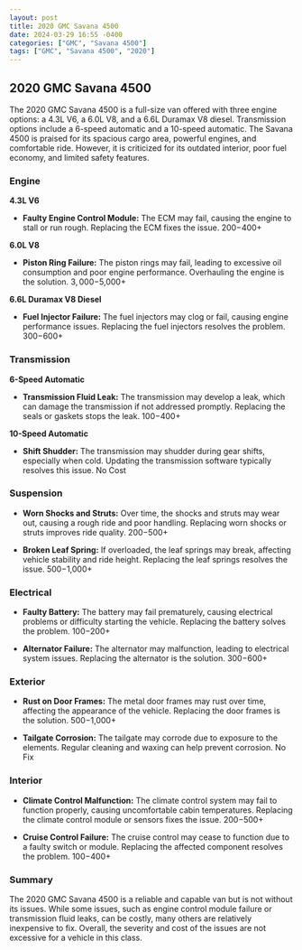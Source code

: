 ```yaml
---
layout: post
title: 2020 GMC Savana 4500
date: 2024-03-29 16:55 -0400
categories: ["GMC", "Savana 4500"]
tags: ["GMC", "Savana 4500", "2020"]
---
```

## 2020 GMC Savana 4500

The 2020 GMC Savana 4500 is a full-size van offered with three engine options: a 4.3L V6, a 6.0L V8, and a 6.6L Duramax V8 diesel. Transmission options include a 6-speed automatic and a 10-speed automatic. The Savana 4500 is praised for its spacious cargo area, powerful engines, and comfortable ride. However, it is criticized for its outdated interior, poor fuel economy, and limited safety features.

### Engine

**4.3L V6**

* **Faulty Engine Control Module:** The ECM may fail, causing the engine to stall or run rough. Replacing the ECM fixes the issue. $200-$400+

**6.0L V8**

* **Piston Ring Failure:** The piston rings may fail, leading to excessive oil consumption and poor engine performance. Overhauling the engine is the solution. $3,000-$5,000+

**6.6L Duramax V8 Diesel**

* **Fuel Injector Failure:** The fuel injectors may clog or fail, causing engine performance issues. Replacing the fuel injectors resolves the problem. $300-$600+

### Transmission

**6-Speed Automatic**

* **Transmission Fluid Leak:** The transmission may develop a leak, which can damage the transmission if not addressed promptly. Replacing the seals or gaskets stops the leak. $100-$400+

**10-Speed Automatic**

* **Shift Shudder:** The transmission may shudder during gear shifts, especially when cold. Updating the transmission software typically resolves this issue. No Cost

### Suspension

* **Worn Shocks and Struts:** Over time, the shocks and struts may wear out, causing a rough ride and poor handling. Replacing worn shocks or struts improves ride quality. $200-$500+

* **Broken Leaf Spring:** If overloaded, the leaf springs may break, affecting vehicle stability and ride height. Replacing the leaf springs resolves the issue. $500-$1,000+

### Electrical

* **Faulty Battery:** The battery may fail prematurely, causing electrical problems or difficulty starting the vehicle. Replacing the battery solves the problem. $100-$200+

* **Alternator Failure:** The alternator may malfunction, leading to electrical system issues. Replacing the alternator is the solution. $300-$600+

### Exterior

* **Rust on Door Frames:** The metal door frames may rust over time, affecting the appearance of the vehicle. Replacing the door frames is the solution. $500-$1,000+

* **Tailgate Corrosion:** The tailgate may corrode due to exposure to the elements. Regular cleaning and waxing can help prevent corrosion. No Fix

### Interior

* **Climate Control Malfunction:** The climate control system may fail to function properly, causing uncomfortable cabin temperatures. Replacing the climate control module or sensors fixes the issue. $200-$500+

* **Cruise Control Failure:** The cruise control may cease to function due to a faulty switch or module. Replacing the affected component resolves the problem. $100-$400+

### Summary

The 2020 GMC Savana 4500 is a reliable and capable van but is not without its issues. While some issues, such as engine control module failure or transmission fluid leaks, can be costly, many others are relatively inexpensive to fix. Overall, the severity and cost of the issues are not excessive for a vehicle in this class.

